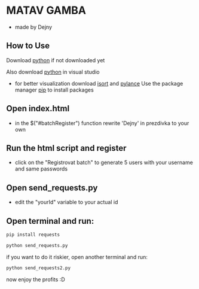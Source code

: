 # MATAV GAMBA
 - made by Dejny
## How to Use

Download [python](https://www.python.org/downloads/) if not downloaded yet

Also download [python](https://marketplace.visualstudio.com/items?itemName=ms-python.python) in visual studio
- for better visualization download [isort](https://marketplace.visualstudio.com/items?itemName=ms-python.isort) and [pylance](https://marketplace.visualstudio.com/items?itemName=ms-python.vscode-pylance)
Use the package manager [pip](https://pip.pypa.io/en/stable/) to install packages

## Open index.html
- in the $("#batchRegister") function rewrite 'Dejny' in prezdivka to your own

## Run the html script and register
- click on the "Registrovat batch" to generate 5 users with your username and same passwords
## Open send_requests.py
- edit the "yourId" variable to your actual id
## Open terminal and run:
```bash
pip install requests
```
```bash
python send_requests.py
```
if you want to do it riskier, open another terminal and run:
```bash
python send_requests2.py
```
now enjoy the profits :D
